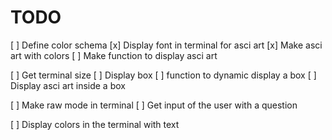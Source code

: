 # TODO

[ ] Define color schema
[x] Display font in terminal for asci art
[x] Make asci art with colors
[ ] Make function to display asci art

[ ] Get terminal size
[ ] Display box
[ ] function to dynamic display a box
[ ] Display asci art inside a box

[ ] Make raw mode in terminal
[ ] Get input of the user with a question

[ ] Display colors in the terminal with text

